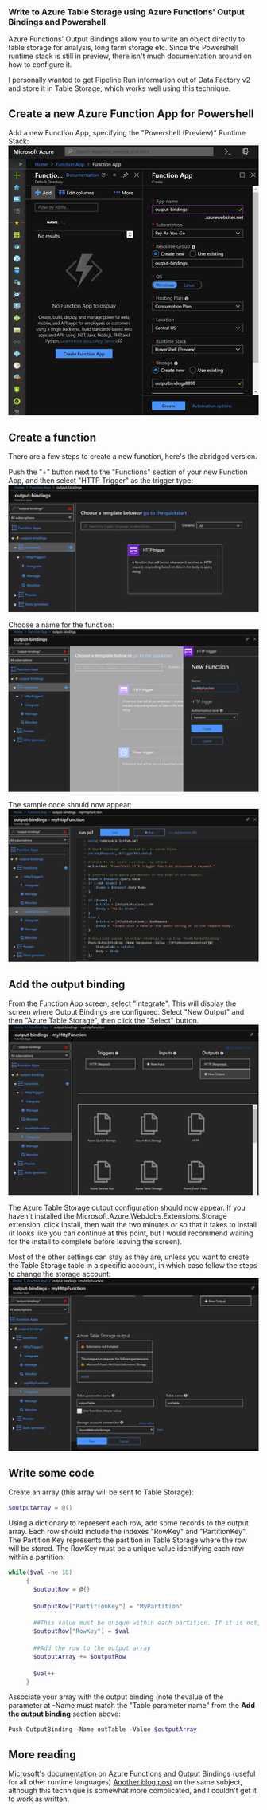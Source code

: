 
### Write to Azure Table Storage using Azure Functions' Output Bindings and Powershell

Azure Functions' Output Bindings allow you to write an object directly to table storage for analysis, long term storage etc. Since the Powershell runtime stack is still in preview, there isn't much documentation around on how to configure it.

I personally wanted to get Pipeline Run information out of Data Factory v2 and store it in Table Storage, which works well using this technique.

## Create a new Azure Function App for Powershell

Add a new Function App, specifying the "Powershell (Preview)" Runtime Stack:
![New Function App](images/newfunctionapp.png)

## Create a function
There are a few steps to create a new function, here's the abridged version.

Push the "+" button next to the "Functions" section of your new Function App, and then select "HTTP Trigger" as the trigger type:
![New Function App](images/newfunction1.png)

Choose a name for the function:
![New Function App](images/newfunction2.png)

The sample code should now appear:
![New Function App](images/newfunction3.png)

## Add the output binding

From the Function App screen, select "Integrate". This will display the screen where Output Bindings are configured. Select "New Output" and then "Azure Table Storage", then click the "Select" button.
![New Function App](images/outputbinding1.png)

The Azure Table Storage output configuration should now appear. If you haven't installed the Microsoft.Azure.WebJobs.Extensions.Storage extension, click Install, then wait the two minutes or so that it takes to install (it looks like you can continue at this point, but I would recommend waiting for the install to complete before leaving the screen).

Most of the other settings can stay as they are, unless you want to create the Table Storage table in a specific account, in which case follow the steps to change the storage account:
![New Function App](images/outputbinding2.png)

## Write some code

Create an array (this array will be sent to Table Storage):
```powershell
$outputArray = @()
```

Using a dictionary to represent each row, add some records to the output array. Each row should include the indexes "RowKey" and "PartitionKey". The Partition Key represents the partition in Table Storage where the row will be stored. The RowKey must be a unique value identifying each row within a partition:
```powershell
while($val -ne 10)
     {
       $outputRow = @{}
       
       $outputRow["PartitionKey"] = "MyPartition"
       
       ##This value must be unique within each partition. If it is not, the existing row will be overwritten!
       $outputRow["RowKey"] = $val
       
       ##Add the row to the output array
       $outputArray += $outputRow
       
       $val++
     }
```

Associate your array with the output binding (note thevalue of the parameter at -Name must match the "Table parameter name" from the **Add the output binding** section above:
```powershell
Push-OutputBinding -Name outTable -Value $outputArray
```
## More reading
[Microsoft's documentation](https://docs.microsoft.com/en-us/azure/azure-functions/functions-bindings-storage-table) on Azure Functions and Output Bindings (useful for all other runtime languages)
[Another blog post](https://blog.kloud.com.au/2019/04/17/leveraging-the-azure-functions-table-storage-output-binding-with-powershell/) on the same subject, although this technique is somewhat more complicated, and I couldn't get it to work as written. 
